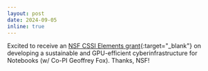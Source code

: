 ```yaml
---
layout: post
date: 2024-09-05
inline: true
---
```


Excited to receive an [NSF CSSI Elements grant](https://www.nsf.gov/awardsearch/showAward?AWD_ID=2411009&HistoricalAwards=false){:target="\_blank"} on developing a sustainable and GPU-efficient cyberinfrastructure for Notebooks (w/ Co-PI Geoffrey Fox). Thanks, NSF!
